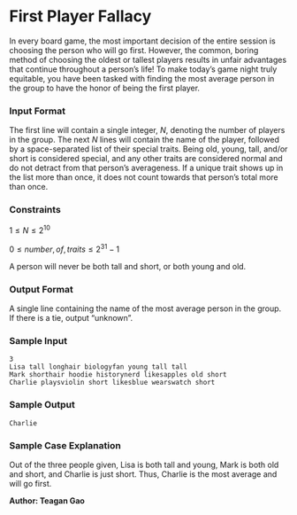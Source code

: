 # First Player Fallacy

In every board game, the most important decision of the entire session is choosing the person who will go first. However, the common, boring method of choosing the oldest or tallest players results in unfair advantages that continue throughout a person’s life! To make today’s game night truly equitable, you have been tasked with finding the most average person in the group to have the honor of being the first player. 

### Input Format

The first line will contain a single integer, $N$, denoting the number of players in the group. 
The next $N$ lines will contain the name of the player, followed by a space-separated list of their special traits. Being old, young, tall, and/or short is considered special, and any other traits are considered normal and do not detract from that person’s averageness. If a unique trait shows up in the list more than once, it does not count towards that person’s total more than once.

### Constraints

$1 \leq N \leq 2^{10}$

$0 \leq number,of,traits \leq 2^{31}-1$

A person will never be both tall and short, or both young and old.

### Output Format

A single line containing the name of the most average person in the group. If there is a tie, output “unknown”. 

### Sample Input 
```
3
Lisa tall longhair biologyfan young tall tall 
Mark shorthair hoodie historynerd likesapples old short
Charlie playsviolin short likesblue wearswatch short
```

### Sample Output
```
Charlie
```

### Sample Case Explanation

Out of the three people given, Lisa is both tall and young, Mark is both old and short, and Charlie is just short. Thus, Charlie is the most average and will go first. 

**Author: Teagan Gao**
